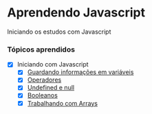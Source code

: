 # Aprendendo Javascript

Iniciando os estudos com Javascript

### Tópicos aprendidos

- [x] Iniciando com Javascript
    - [x] [Guardando informações em variáveis](https://github.com/eolucaslopes/aprendendo-javascript/tree/main/01%20-%20Iniciando%20com%20Javascript/01-guardando-informacoes-em-variaveis.js)
    - [x] [Operadores](https://github.com/eolucaslopes/aprendendo-javascript/tree/main/01%20-%20Iniciando%20com%20Javascript/02-operadores.js)
    - [x] [Undefined e null](https://github.com/eolucaslopes/aprendendo-javascript/tree/main/01%20-%20Iniciando%20com%20Javascript/03-undefined-e-null.js)
    - [x] [Booleanos](https://github.com/eolucaslopes/aprendendo-javascript/tree/main/01%20-%20Iniciando%20com%20Javascript/04-booleanos.js)
    - [x] [Trabalhando com Arrays](https://github.com/eolucaslopes/aprendendo-javascript/blob/main/01%20-%20Iniciando%20com%20Javascript/05-trabalhando-com-arrays.js)

